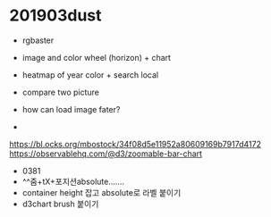 # 201903dust

- rgbaster
     
- image and color wheel (horizon) + chart
- heatmap of year color + search local
- compare two picture  
- how can load image fater?
- 
  
https://bl.ocks.org/mbostock/34f08d5e11952a80609169b7917d4172  
https://observablehq.com/@d3/zoomable-bar-chart

- 0381
- ^^줌+tX+포지션absolute.......
- container height 잡고 absolute로 라벨 붙이기
- d3chart brush 붙이기
